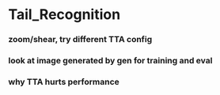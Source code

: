 # Tail_Recognition
### zoom/shear, try different TTA config
### look at image generated by gen for training and eval
### why TTA hurts performance
### 

